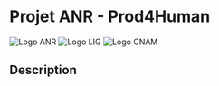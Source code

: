 # Projet ANR - Prod4Human

![Logo ANR](https://pellierd.github.io/prod4human.github.io/logo/anr_logo.jpg) 
![Logo LIG](https://pellierd.github.io/prod4human.github.io/logo/lig_logo.png) 
![Logo CNAM](https://pellierd.github.io/prod4human.github.io/logo/cnam_logo.png)

## Description
